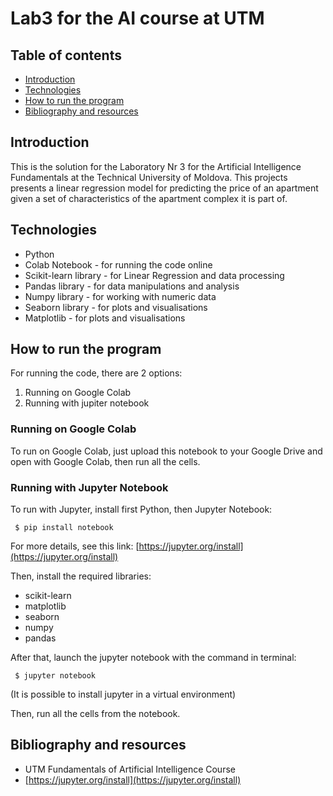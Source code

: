 # Lab3 for the AI course at UTM

## Table of contents
* [Introduction](#introduction)
* [Technologies](#technologies)
* [How to run the program](#how-to-run-the-program)
* [Bibliography and resources](#bibliography-and-resources)

## Introduction
This is the solution for the Laboratory Nr 3 for the Artificial Intelligence Fundamentals at the Technical University of Moldova. This projects presents a linear regression model for predicting the price of an apartment given a set of characteristics of the apartment
complex it is part of.


## Technologies
-  Python
-  Colab Notebook - for running the code online
-  Scikit-learn library - for Linear Regression and data processing
-  Pandas library - for data manipulations and analysis
-  Numpy library - for working with numeric data
-  Seaborn library - for plots and visualisations
-  Matplotlib - for plots and visualisations


## How to run the program

For running the code, there are 2 options: 

1. Running on Google Colab 
2. Running with jupiter notebook

### Running on Google Colab

To run on Google Colab, just upload this notebook to your Google Drive and open with Google Colab, then run all the cells.

### Running with Jupyter Notebook

To run with Jupyter, install first Python, then Jupyter Notebook:

``` $ pip install notebook```

For more details, see this link: [https://jupyter.org/install](https://jupyter.org/install)

Then, install the required libraries:

- scikit-learn
- matplotlib
- seaborn
- numpy
- pandas

After that, launch the jupyter notebook with the command in terminal:

``` $ jupyter notebook```

(It is possible to install jupyter in a virtual environment)

Then, run all the cells from the notebook.

## Bibliography and resources
- UTM Fundamentals of Artificial Intelligence Course
- [https://jupyter.org/install](https://jupyter.org/install)
